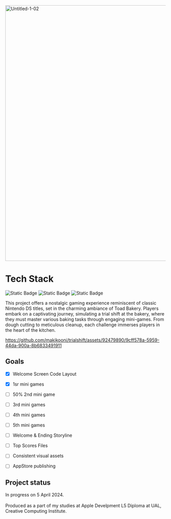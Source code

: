 <img src="https://github.com/makikooni/trialshift/assets/92479890/42a58437-f85b-4f17-b1a9-df804a414ff8" alt="Untitled-1-02" width="800">

# Tech Stack
![Static Badge](https://img.shields.io/badge/Swift-FA7343?style=for-the-badge&logo=swift&logoColor=white)
![Static Badge](https://img.shields.io/badge/Xcode-007ACC?style=for-the-badge&logo=Xcode&logoColor=white)
![Static Badge](https://img.shields.io/badge/iOS-000000?style=for-the-badge&logo=ios&logoColor=white)

This project offers a nostalgic gaming experience reminiscent of classic Nintendo DS titles, set in the charming ambiance of Toad Bakery. Players embark on a captivating journey, simulating a trial shift at the bakery, where they must master various baking tasks through engaging mini-games. From dough cutting to meticulous cleanup, each challenge immerses players in the heart of the kitchen. 



https://github.com/makikooni/trialshift/assets/92479890/9cff578a-5959-44da-900a-8b6833491911


## Goals
- [x] Welcome Screen Code Layout
- [x] 1sr mini games
- [ ] 50% 2nd mini game
- [ ] 3rd mini games
- [ ] 4th mini games
- [ ] 5th mini games

- [ ] Welcome & Ending Storyline
- [ ] Top Scores Files
- [ ] Consistent visual assets
- [ ] AppStore publishing 

## Project status
In progress on 5 April 2024. <br><br>
Produced as a part of my studies at Apple Develpment L5 Diploma at UAL, Creative Computing Institute. 
